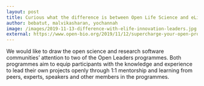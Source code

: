 ```yaml
---
layout: post
title: Curious what the difference is between Open Life Science and eLife Innovation leaders?
author: bebatut, malvikasharan, yochannah
image: /images/2019-11-13-difference-with-elife-innovation-leaders.jpg
external: https://www.open-bio.org/2019/11/12/supercharge-your-open-project-with-leadership-training/
---
```


We would like to draw the open science and research software communities’ attention to two of the Open Leaders programmes. Both programmes aim to equip participants with the knowledge and experience to lead their own projects openly through 1:1 mentorship and learning from peers, experts, speakers and other members in the programmes.